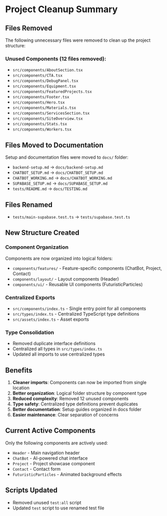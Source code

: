 # Project Cleanup Summary

## Files Removed
The following unnecessary files were removed to clean up the project structure:

### Unused Components (12 files removed):
- `src/components/AboutSection.tsx`
- `src/components/CTA.tsx`
- `src/components/DebugPanel.tsx`
- `src/components/Equipment.tsx`
- `src/components/FeaturedProjects.tsx`
- `src/components/Footer.tsx`
- `src/components/Hero.tsx`
- `src/components/Materials.tsx`
- `src/components/ServicesSection.tsx`
- `src/components/SiteOverview.tsx`
- `src/components/Stats.tsx`
- `src/components/Workers.tsx`

## Files Moved to Documentation
Setup and documentation files were moved to `docs/` folder:
- `backend-setup.md` → `docs/backend-setup.md`
- `CHATBOT_SETUP.md` → `docs/CHATBOT_SETUP.md`
- `CHATBOT_WORKING.md` → `docs/CHATBOT_WORKING.md`
- `SUPABASE_SETUP.md` → `docs/SUPABASE_SETUP.md`
- `tests/README.md` → `docs/TESTING.md`

## Files Renamed
- `tests/main-supabase.test.ts` → `tests/supabase.test.ts`

## New Structure Created

### Component Organization
Components are now organized into logical folders:
- `components/features/` - Feature-specific components (ChatBot, Project, Contact)
- `components/layout/` - Layout components (Header)
- `components/ui/` - Reusable UI components (FuturisticParticles)

### Centralized Exports
- `src/components/index.ts` - Single entry point for all components
- `src/types/index.ts` - Centralized TypeScript type definitions
- `src/assets/index.ts` - Asset exports

### Type Consolidation
- Removed duplicate interface definitions
- Centralized all types in `src/types/index.ts`
- Updated all imports to use centralized types

## Benefits
1. **Cleaner imports**: Components can now be imported from single location
2. **Better organization**: Logical folder structure by component type
3. **Reduced complexity**: Removed 12 unused components
4. **Type safety**: Centralized type definitions prevent duplicates
5. **Better documentation**: Setup guides organized in docs folder
6. **Easier maintenance**: Clear separation of concerns

## Current Active Components
Only the following components are actively used:
- `Header` - Main navigation header
- `ChatBot` - AI-powered chat interface  
- `Project` - Project showcase component
- `Contact` - Contact form
- `FuturisticParticles` - Animated background effects

## Scripts Updated
- Removed unused `test:all` script
- Updated `test` script to use renamed test file
